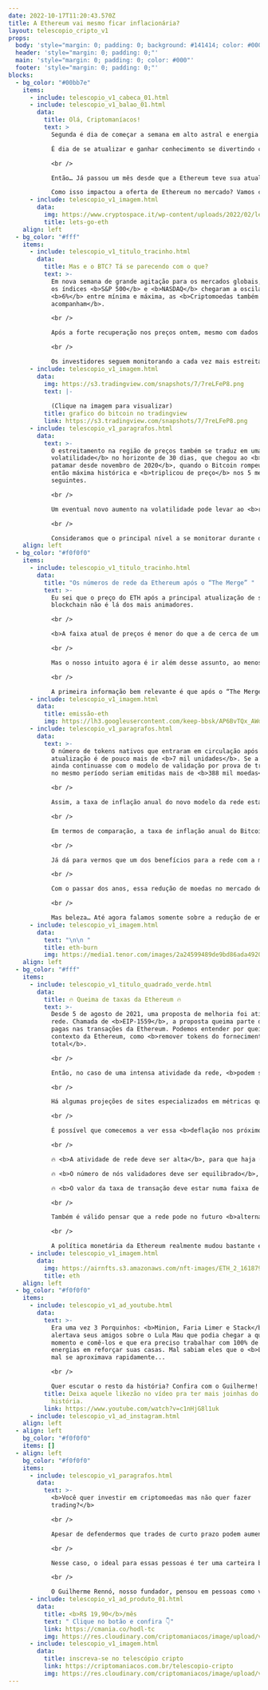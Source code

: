 ```yaml
---
date: 2022-10-17T11:20:43.570Z
title: A Ethereum vai mesmo ficar inflacionária?
layout: telescopio_cripto_v1
props:
  body: 'style="margin: 0; padding: 0; background: #141414; color: #000"'
  header: 'style="margin: 0; padding: 0;"'
  main: 'style="margin: 0; padding: 0; color: #000"'
  footer: 'style="margin: 0; padding: 0;"'
blocks:
  - bg_color: "#00bb7e"
    items:
      - include: telescopio_v1_cabeca_01.html
      - include: telescopio_v1_balao_01.html
        data:
          title: Olá, Criptomaníacos!
          text: >
            Segunda é dia de começar a semana em alto astral e energia!<br/>

            É dia de se atualizar e ganhar conhecimento se divertindo com o 🔭!

            <br />

            Então… Já passou um mês desde que a Ethereum teve sua atualização. <br/>

            Como isso impactou a oferta de Ethereum no mercado? Vamos conferir?
      - include: telescopio_v1_imagem.html
        data:
          img: https://www.cryptospace.it/wp-content/uploads/2022/02/lets-go-eth-ethereum-crypto-memes-fun-jokes.gif
          title: lets-go-eth
    align: left
  - bg_color: "#fff"
    items:
      - include: telescopio_v1_titulo_tracinho.html
        data:
          title: Mas e o BTC? Tá se parecendo com o que?
          text: >-
            Em nova semana de grande agitação para os mercados globais, quando
            os índices <b>S&P 500</b> e <b>NASDAQ</b> chegaram a oscilar mais de
            <b>6%</b> entre mínima e máxima, as <b>Criptomoedas também
            acompanham</b>.

            <br />

            Após a forte recuperação nos preços ontem, mesmo com dados de inflação nos EUA acima do esperado, <b>tanto o Bitcoin como o Ethereum chegaram na sexta-feira acumulando leves altas na semana.</b>

            <br />

            Os investidores seguem monitorando a cada vez mais estreita região de preços em que o Bitcoin negocia, entre o importante <b>suporte dos US$18.000<b> e a linha de tendência de baixa (LTB) que já dura desde o final de maio.
      - include: telescopio_v1_imagem.html
        data:
          img: https://s3.tradingview.com/snapshots/7/7reLFeP8.png
          text: |-
            
            (Clique na imagem para visualizar)
          title: grafico do bitcoin no tradingview
          link: https://s3.tradingview.com/snapshots/7/7reLFeP8.png
      - include: telescopio_v1_paragrafos.html
        data:
          text: >-
            O estreitamento na região de preços também se traduz em uma <b>menor
            volatilidade</b> no horizonte de 30 dias, que chegou ao <b>menor
            patamar desde novembro de 2020</b>, quando o Bitcoin rompeu sua
            então máxima histórica e <b>triplicou de preço</b> nos 5 meses
            seguintes.

            <br />

            Um eventual novo aumento na volatilidade pode levar ao <b>rompimento do suporte ou resistência mencionados</b>, consequentemente dando início a um forte movimento nos preços.

            <br />

            Consideramos que o principal nível a se monitorar durante o final de semana é a possível superação do patamar de <b>US$20.500</b>.
    align: left
  - bg_color: "#f0f0f0"
    items:
      - include: telescopio_v1_titulo_tracinho.html
        data:
          title: "Os números de rede da Ethereum após o “The Merge” "
          text: >-
            Eu sei que o preço do ETH após a principal atualização de sua
            blockchain não é lá dos mais animadores.

            <br />

            <b>A faixa atual de preços é menor do que a de cerca de um mês atrás</b>, quando houve a mudança do consenso de validação da rede.

            <br />

            Mas o nosso intuito agora é ir além desse assunto, ao menos quando falamos do curto prazo. Mesmo que o mercado de baixa continue a castigar a principal altcoin, existem alguns dados que não podem ser ignorados.

            <br />

            A primeira informação bem relevante é que após o “The Merge”, a </b>queda de emissão de novas moedas</b> é bem perceptível.
      - include: telescopio_v1_imagem.html
        data:
          title: emissão-eth
          img: https://lh3.googleusercontent.com/keep-bbsk/AP6BvTQx_AWdVdJj8rK7RMHld6HhcCQvv0e9DtfSKfIMiXOZwdszDANnMBJy3jRewYdICQEjauVfYqmOpdEOHFDIbZ_rudGU0Cg6zJOQmoTBIuadL_4_=s512
      - include: telescopio_v1_paragrafos.html
        data:
          text: >-
            O número de tokens nativos que entraram em circulação após a
            atualização é de pouco mais de <b>7 mil unidades</b>. Se a rede
            ainda continuasse com o modelo de validação por prova de trabalho,
            no mesmo período seriam emitidas mais de <b>388 mil moedas</b>.

            <br />

            Assim, a taxa de inflação anual do novo modelo da rede está em <b>0,7%</b>. Sem “a fusão”, essa taxa seria de <b>3,66%</b>.

            <br />

            Em termos de comparação, a taxa de inflação anual do Bitcoin está em <b>1,72%</b>.

            <br />

            Já dá para vermos que um dos benefícios para a rede com a migração de consenso foi um <b>aumento na escassez de ETH</b>. 

            <br />

            Com o passar dos anos, essa redução de moedas no mercado deve fazer muito bem para o ativo e o colocar num cenário ainda mais positivo para a sua <b>valorização</b>.

            <br />

            Mas beleza… Até agora falamos somente sobre a redução de emissão. Para que a haja deflação entra mais um ponto importante nessa história, que é o <b>burn de moedas</b>.
      - include: telescopio_v1_imagem.html
        data:
          text: "\n\n "
          title: eth-burn
          img: https://media1.tenor.com/images/2a24599489de9bd86ada4920783bf566/tenor.gif
    align: left
  - bg_color: "#fff"
    items:
      - include: telescopio_v1_titulo_quadrado_verde.html
        data:
          title: 🔥 Queima de taxas da Ethereum 🔥
          text: >-
            Desde 5 de agosto de 2021, uma proposta de melhoria foi ativada na
            rede. Chamada de <b>EIP-1559</b>, a proposta queima parte das taxas
            pagas nas transações da Ethereum. Podemos entender por queima, no
            contexto da Ethereum, como <b>remover tokens do fornecimento
            total</b>.

            <br />

            Então, no caso de uma intensa atividade da rede, <b>podem ser queimadas mais moedas do que se emite</b>.

            <br />

            Há algumas projeções de sites especializados em métricas que dizem que estamos perto de uma virada de chave que faria com que o número total de tokens totais começasse a cair levemente.

            <br />

            É possível que comecemos a ver essa <b>deflação nos próximos meses</b> de forma consistente, mas existem alguns fatores determinantes para isso:

            <br />

            🔥 <b>A atividade de rede deve ser alta</b>, para que haja um número grande de transações;<br/>

            🔥 <b>O número de nós validadores deve ser equilibrado</b>, já que um número elevado de nodes trás ligeiro aumento de emissão de moedas;<br/>

            🔥 <b>O valor da taxa de transação deve estar numa faixa de preço que leve ao valor queimado impactar de forma significativa</b>. (alta demanda da rede geralmente leva a taxa da transação para cima)

            <br />

            Também é válido pensar que a rede pode no futuro <b>alternar entre períodos de inflação e deflação</b>, de acordo com o que acontece com as variáveis acima.

            <br />

            A política monetária da Ethereum realmente mudou bastante e isso tende a atrair holofotes para o projeto, além de dar uma boa perspectiva de valorização.
      - include: telescopio_v1_imagem.html
        data:
          img: https://airnfts.s3.amazonaws.com/nft-images/ETH_2_1618797818446.gif
          title: eth
    align: left
  - bg_color: "#f0f0f0"
    items:
      - include: telescopio_v1_ad_youtube.html
        data:
          text: >-
            Era uma vez 3 Porquinhos: <b>Minion, Faria Limer e Stack</b>. Stack
            alertava seus amigos sobre o Lula Mau que podia chegar a qualquer
            momento e comê-los e que era preciso trabalhar com 100% de suas
            energias em reforçar suas casas. Mal sabiam eles que o <b>Lula</b>
            mal se aproximava rapidamente...

            <br />

            Quer escutar o resto da história? Confira com o Guilherme!
          title: Deixa aquele likezão no vídeo pra ter mais joinhas do que lobo na
            história.
          link: https://www.youtube.com/watch?v=c1nHjG8l1uk
      - include: telescopio_v1_ad_instagram.html
    align: left
  - align: left
    bg_color: "#f0f0f0"
    items: []
  - align: left
    bg_color: "#f0f0f0"
    items:
      - include: telescopio_v1_paragrafos.html
        data:
          text: >-
            <b>Você quer investir em criptomoedas mas não quer fazer
            trading?</b>

            <br />

            Apesar de defendermos que trades de curto prazo podem aumentar sua rentabilidade, entendemos que nem todo mundo tem o tempo disponível pra operar.

            <br />

            Nesse caso, o ideal para essas pessoas é ter uma carteira bem fundamentada para o longo prazo, cujo objetivo seja acumular Bitcoins.

            <br />

            O Guilherme Rennó, nosso fundador, pensou em pessoas como você e decidiu criar a Carteira HODL, voltada para quem quer dar o primeiro passo no mercado cripto sem se preocupar em operar todo dia.
      - include: telescopio_v1_ad_produto_01.html
        data:
          title: <b>R$ 19,90</b>/mês
          text: " Clique no botão e confira 👇"
          link: https://cmania.co/hodl-tc
          img: https://res.cloudinary.com/criptomaniacos/image/upload/v1661372975/telescopio/produtos/logo_carteira_hodl_mhzjq6.png
      - include: telescopio_v1_imagem.html
        data:
          title: inscreva-se no telescópio cripto
          link: https://criptomaniacos.com.br/telescopio-cripto
          img: https://res.cloudinary.com/criptomaniacos/image/upload/v1662133224/telescopio/inscreva-se-telescopio.png
---
```

